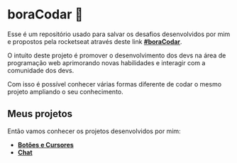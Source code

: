 # boraCodar 🚀
Esse é um repositório usado para salvar os desafios desenvolvidos por mim e propostos pela rocketseat através deste link [**#boraCodar**](https://boracodar.dev/#).

O intuito deste projeto é promover o desenvolvimento dos devs na área de programação web aprimorando novas habilidades e interagir com a comunidade dos devs.

Com isso é possível conhecer várias formas diferente de codar o mesmo projeto ampliando o seu conhecimento.

Meus projetos
--------------------------

Então vamos conhecer os projetos desenvolvidos por mim:
* [**Botões e Cursores**](https://github.com/RenilsonMedeiros/boraCodar/tree/master/botoes-e-cursores)
* [**Chat**](https://github.com/RenilsonMedeiros/boraCodar/tree/master/chat)
